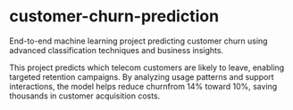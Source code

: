 # customer-churn-prediction
End-to-end machine learning project predicting customer churn using advanced classification techniques and business insights.

This project predicts which telecom customers are likely to leave, enabling targeted retention campaigns. By analyzing usage patterns and support interactions, the model helps reduce churnfrom 14% toward 10%, saving thousands in customer acquisition costs.
